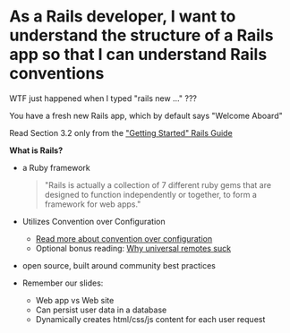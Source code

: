 # As a Rails developer, I want to understand the structure of a Rails app so that I can understand Rails conventions

WTF just happened when I typed "rails new …" ???

You have a fresh new Rails app, which by default says "Welcome Aboard"

Read Section 3.2 only from the ["Getting Started" Rails Guide](http://guides.rubyonrails.org/getting_started.html#creating-the-blog-application)

**What is Rails?**

- a Ruby framework

  >"Rails is actually a collection of 7 different ruby gems that are designed to function independently or together, to form a framework for web apps."
- Utilizes Convention over Configuration
  - [Read more about convention over configuration](http://en.wikipedia.org/wiki/Convention_over_configuration)
  - Optional bonus reading: [Why universal remotes suck](http://softwareengineering.vazexqi.com/files/pattern.html)
- open source, built around community best practices
- Remember our slides:
  - Web app vs Web site
  - Can persist user data in a database
  - Dynamically creates html/css/js content for each user request
